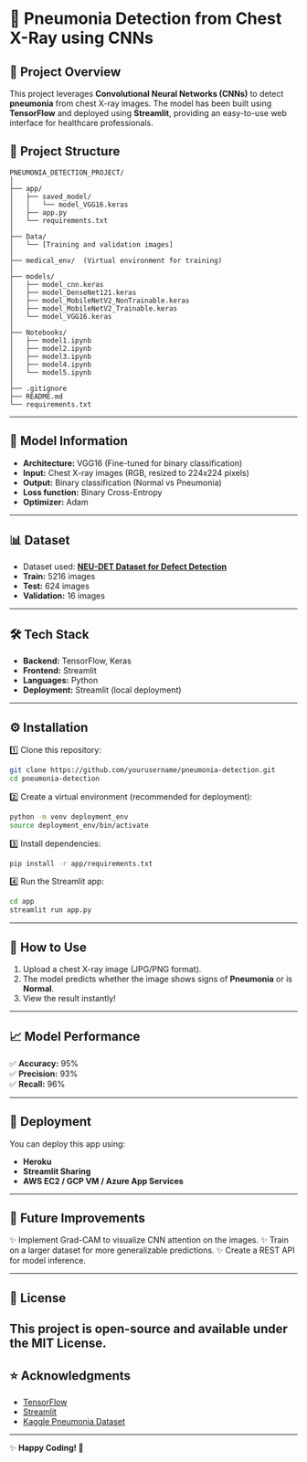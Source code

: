 # 🏥 Pneumonia Detection from Chest X-Ray using CNNs

## 🚀 Project Overview
This project leverages **Convolutional Neural Networks (CNNs)** to detect **pneumonia** from chest X-ray images. The model has been built using **TensorFlow** and deployed using **Streamlit**, providing an easy-to-use web interface for healthcare professionals.


## 📂 Project Structure
```
PNEUMONIA_DETECTION_PROJECT/
│
├── app/
│   ├── saved_model/
│   │   └── model_VGG16.keras
│   ├── app.py
│   └── requirements.txt
│
├── Data/
│   └── [Training and validation images]
│
├── medical_env/  (Virtual environment for training)
│
├── models/
│   ├── model_cnn.keras
│   ├── model_DenseNet121.keras
│   ├── model_MobileNetV2_NonTrainable.keras
│   ├── model_MobileNetV2_Trainable.keras
│   └── model_VGG16.keras
│
├── Notebooks/
│   ├── model1.ipynb
│   ├── model2.ipynb
│   ├── model3.ipynb
│   ├── model4.ipynb
│   └── model5.ipynb
│
├── .gitignore
├── README.md
└── requirements.txt
```
---

## 🧠 Model Information
- **Architecture:** VGG16 (Fine-tuned for binary classification)
- **Input:** Chest X-ray images (RGB, resized to 224x224 pixels)
- **Output:** Binary classification (Normal vs Pneumonia)
- **Loss function:** Binary Cross-Entropy
- **Optimizer:** Adam

---

## 📊 Dataset
- Dataset used: **[NEU-DET Dataset for Defect Detection](https://www.kaggle.com/datasets/paultimothymooney/chest-xray-pneumonia)**
- **Train:** 5216 images  
- **Test:** 624 images  
- **Validation:** 16 images

---

## 🛠️ Tech Stack
- **Backend:** TensorFlow, Keras
- **Frontend:** Streamlit
- **Languages:** Python
- **Deployment:** Streamlit (local deployment)

---

## ⚙️ Installation

1️⃣ Clone this repository:
```bash
git clone https://github.com/yourusername/pneumonia-detection.git
cd pneumonia-detection
```

2️⃣ Create a virtual environment (recommended for deployment):
```bash
python -m venv deployment_env
source deployment_env/bin/activate  
```

3️⃣ Install dependencies:
```bash
pip install -r app/requirements.txt
```

4️⃣ Run the Streamlit app:
```bash
cd app
streamlit run app.py
```

---

## 🎯 How to Use
1. Upload a chest X-ray image (JPG/PNG format).
2. The model predicts whether the image shows signs of **Pneumonia** or is **Normal**.
3. View the result instantly!

---

## 📈 Model Performance
✅ **Accuracy:** 95%  
✅ **Precision:** 93%  
✅ **Recall:** 96%

---

## 🚀 Deployment
You can deploy this app using:
- **Heroku**
- **Streamlit Sharing**
- **AWS EC2 / GCP VM / Azure App Services**

---

## 🤖 Future Improvements
✨ Implement Grad-CAM to visualize CNN attention on the images.
✨ Train on a larger dataset for more generalizable predictions.
✨ Create a REST API for model inference.

---

## 📄 License

**This project is open-source and available under the MIT License.**
---

## ⭐ Acknowledgments
- [TensorFlow](https://www.tensorflow.org/)
- [Streamlit](https://streamlit.io/)
- [Kaggle Pneumonia Dataset](https://www.kaggle.com/datasets/paultimothymooney/chest-xray-pneumonia)

---


✨ **Happy Coding! 🚀**

